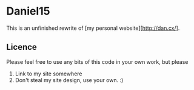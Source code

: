 Daniel15
========

This is an unfinished rewrite of [my personal website][http://dan.cx/].

Licence
-------
Please feel free to use any bits of this code in your own work, but please
1. Link to my site somewhere
2. Don't steal my site design, use your own. :)